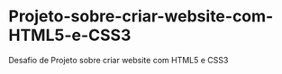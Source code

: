 # Projeto-sobre-criar-website-com-HTML5-e-CSS3
Desafio de Projeto sobre criar website com HTML5 e CSS3
